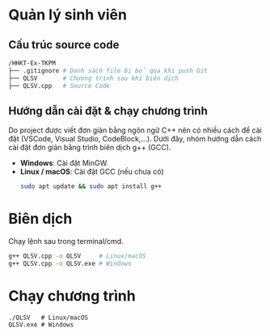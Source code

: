 # Quản lý sinh viên

## Cấu trúc source code
```bash
/HHKT-Ex-TKPM
├── .gitignore # Danh sách file bị bỏ qua khi push Git
├── QLSV       # Chương trình sau khi biên dịch
├── QLSV.cpp   # Source Code
```

## Hướng dẫn cài đặt & chạy chương trình

Do project được viết đơn giản bằng ngôn ngữ C++ nên có nhiều cách để cài đặt (VSCode, Visual Studio, CodeBlock,...). Dưới đây, nhóm hướng dẫn cách cài đặt đơn giản bằng trình biên dịch g++ (GCC).

- **Windows**: Cài đặt MinGW.
- **Linux / macOS**: Cài đặt GCC (nếu chưa có)
  ```bash
  sudo apt update && sudo apt install g++
  ```

# Biên dịch

Chạy lệnh sau trong terminal/cmd.

```bash
g++ QLSV.cpp -o QLSV     # Linux/macOS
g++ QLSV.cpp -o QLSV.exe # Windows
```

# Chạy chương trình

```
./QLSV   # Linux/macOS
QLSV.exe # Windows
```
